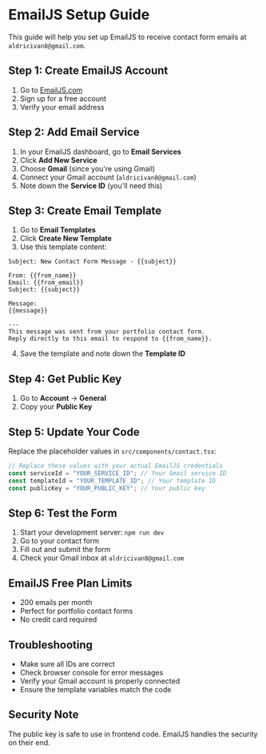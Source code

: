 # EmailJS Setup Guide

This guide will help you set up EmailJS to receive contact form emails at `aldricivan8@gmail.com`.

## Step 1: Create EmailJS Account

1. Go to [EmailJS.com](https://www.emailjs.com/)
2. Sign up for a free account
3. Verify your email address

## Step 2: Add Email Service

1. In your EmailJS dashboard, go to **Email Services**
2. Click **Add New Service**
3. Choose **Gmail** (since you're using Gmail)
4. Connect your Gmail account (`aldricivan8@gmail.com`)
5. Note down the **Service ID** (you'll need this)

## Step 3: Create Email Template

1. Go to **Email Templates**
2. Click **Create New Template**
3. Use this template content:

```
Subject: New Contact Form Message - {{subject}}

From: {{from_name}}
Email: {{from_email}}
Subject: {{subject}}

Message:
{{message}}

---
This message was sent from your portfolio contact form.
Reply directly to this email to respond to {{from_name}}.
```

4. Save the template and note down the **Template ID**

## Step 4: Get Public Key

1. Go to **Account** → **General**
2. Copy your **Public Key**

## Step 5: Update Your Code

Replace the placeholder values in `src/components/contact.tsx`:

```typescript
// Replace these values with your actual EmailJS credentials
const serviceId = "YOUR_SERVICE_ID"; // Your Gmail service ID
const templateId = "YOUR_TEMPLATE_ID"; // Your template ID
const publicKey = "YOUR_PUBLIC_KEY"; // Your public key
```

## Step 6: Test the Form

1. Start your development server: `npm run dev`
2. Go to your contact form
3. Fill out and submit the form
4. Check your Gmail inbox at `aldricivan8@gmail.com`

## EmailJS Free Plan Limits

- 200 emails per month
- Perfect for portfolio contact forms
- No credit card required

## Troubleshooting

- Make sure all IDs are correct
- Check browser console for error messages
- Verify your Gmail account is properly connected
- Ensure the template variables match the code

## Security Note

The public key is safe to use in frontend code. EmailJS handles the security on their end.
